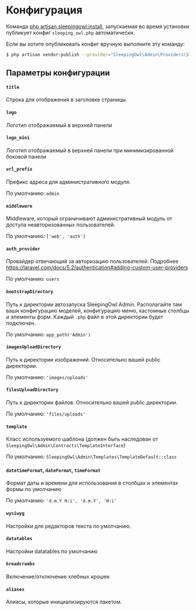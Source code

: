 # Конфигурация

Команда [php artisan sleepingowl:install](installation.md#artisan),
запускаемая во время установки публикует конфиг `sleeping_owl.php` автоматически.

Если вы хотите опубликовать конфиг вручную выполните эту команду:
```bash
$ php artisan vendor:publish --provider="SleepingOwl\Admin\Providers\SleepingOwlServiceProvider" --tag="config"
```

## Параметры конфигурации

#### `title`
Строка для отображения в заголовке страницы.

#### `logo`
Логотип отображаемый в верхней панели

#### `logo_mini`
Логотип отображаемый в верхней панели при минимизированной боковой панели

#### `url_prefix`
Префикс адреса для административного модуля.

По умолчанию: `admin`

#### `middleware`
Middleware, который ограничивают административный модуль от доступа неавторизованных пользователей.

По умолчанию: `['web', 'auth']`

#### `auth_provider`
Провайдер отвечающий за авторизацию пользователей. Подробнее https://laravel.com/docs/5.2/authentication#adding-custom-user-providers

По умолчанию: `users`

#### `bootstrapDirectory`
Путь к директории автозапуска SleepingOwl Admin. Располагайте там
ваши конфигурацию моделей, конфигурацию меню, кастомные столбцы и элементы форм. Каждый `.php` файл в этой директории будет подключен.

По умолчанию: `app_path('Admin')`

#### `imagesUploadDirectory`
Путь к директории изображений. Относительно вашей public директории.

По умолчанию: `'images/uploads'`

#### `filesUploadDirectory`
Путь к директории файлов. Относительно вашей public директории.

По умолчанию: `'files/uploads'`

#### `template`
Класс используемого шаблона (должен быть наследован от `SleepingOwl\Admin\Contracts\TemplateInterface`)

По умолчанию: `SleepingOwl\Admin\Templates\TemplateDefault::class`

#### `datetimeFormat`, `dateFormat`, `timeFormat`
Формат даты и времени для использования в столбцах и элементах формы по умолчанию

По умолчанию: `'d.m.Y H:i', 'd.m.Y', 'H:i'`

#### `wysiwyg`
Настройки для редакторов текста по умолчанию.

#### `datatables`
Настройки datatables по умолчанию

#### `breadcrumbs`
Включение/отключение хлебных крошек

#### `aliases`
Алиасы, которые инициализируются пакетом.
